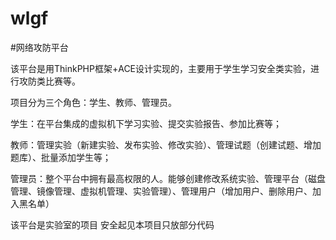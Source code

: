 # wlgf
#网络攻防平台

该平台是用ThinkPHP框架+ACE设计实现的，主要用于学生学习安全类实验，进行攻防类比赛等。


项目分为三个角色：学生、教师、管理员。

学生：在平台集成的虚拟机下学习实验、提交实验报告、参加比赛等；

教师：管理实验（新建实验、发布实验、修改实验）、管理试题（创建试题、增加题库）、批量添加学生等；

管理员：整个平台中拥有最高权限的人。能够创建修改系统实验、管理平台（磁盘管理、镜像管理、虚拟机管理、实验管理）、管理用户（增加用户、删除用户、加入黑名单）


该平台是实验室的项目
安全起见本项目只放部分代码
